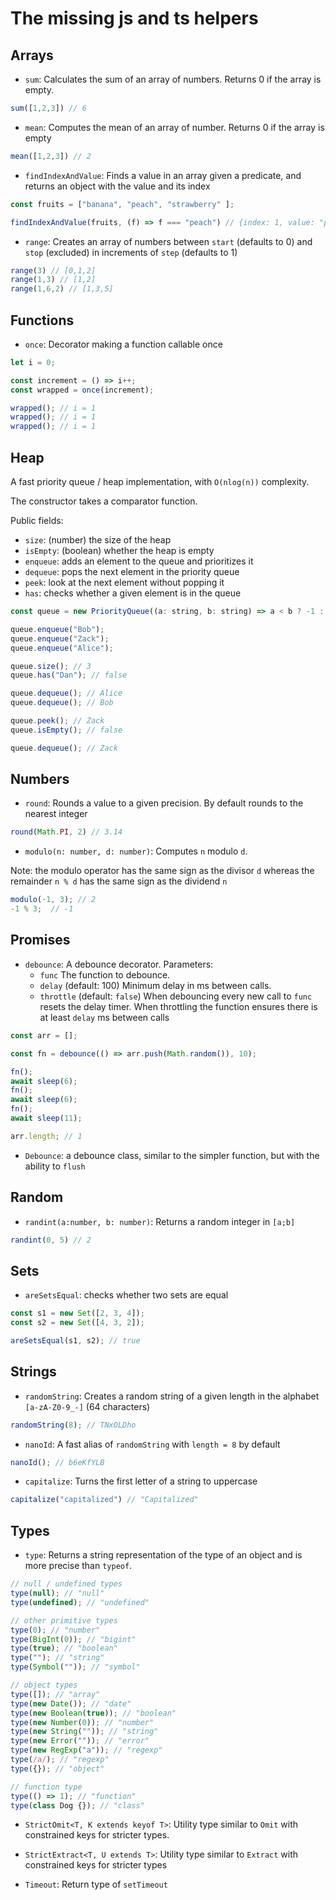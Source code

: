 # The missing js and ts helpers

## Arrays

- `sum`: Calculates the sum of an array of numbers. Returns 0 if the array is empty.

```js
sum([1,2,3]) // 6
```

- `mean`: Computes the mean of an array of number.  Returns 0 if the array is empty

```js
mean([1,2,3]) // 2
```

- `findIndexAndValue`: Finds a value in an array given a predicate, and returns an object with the value and its index

```js
const fruits = ["banana", "peach", "strawberry"	];

findIndexAndValue(fruits, (f) => f === "peach") // {index: 1, value: "peach"}
```

- `range`: Creates an array of numbers between `start` (defaults to 0) and `stop` (excluded) in increments of `step` (defaults to 1)

```js
range(3) // [0,1,2]
range(1,3) // [1,2]
range(1,6,2) // [1,3,5]
```

## Functions

- `once`: Decorator making a function callable once

```js
let i = 0;

const increment = () => i++;
const wrapped = once(increment);

wrapped(); // i = 1
wrapped(); // i = 1
wrapped(); // i = 1
```

## Heap

A fast priority queue / heap implementation, with `O(nlog(n))` complexity.

The constructor takes a comparator function.

Public fields:
- `size`: (number) the size of the heap
- `isEmpty`: (boolean) whether the heap is empty
- `enqueue`: adds an element to the queue and prioritizes it
- `dequeue`: pops the next element in the priority queue
- `peek`: look at the next element without popping it
- `has`: checks whether a given element is in the queue

```js
const queue = new PriorityQueue((a: string, b: string) => a < b ? -1 : a === b ? 0 : 1);

queue.enqueue("Bob");
queue.enqueue("Zack");
queue.enqueue("Alice");

queue.size(); // 3
queue.has("Dan"); // false

queue.dequeue(); // Alice
queue.dequeue(); // Bob

queue.peek(); // Zack
queue.isEmpty(); // false

queue.dequeue(); // Zack
```

## Numbers

- `round`: Rounds a value to a given precision. By default rounds to the nearest integer

```js
round(Math.PI, 2) // 3.14
```

- `modulo(n: number, d: number)`: Computes `n` modulo `d`.

Note: the modulo operator has the same sign as the divisor `d` whereas the remainder `n % d` has
the same sign as the dividend `n`

```js
modulo(-1, 3); // 2
-1 % 3;  // -1
```

## Promises

- `debounce`: A debounce decorator.
  Parameters:
  - `func` The function to debounce.
  - `delay` (default: 100) Minimum delay in ms between calls.
  - `throttle` (default: `false`) When debouncing every new call to `func` resets the delay timer. When throttling the function ensures there is at least `delay` ms between calls

```js
const arr = [];

const fn = debounce(() => arr.push(Math.random()), 10);

fn();
await sleep(6);
fn();
await sleep(6);
fn();
await sleep(11);

arr.length; // 1
```

- `Debounce`: a debounce class, similar to the simpler function, but with the ability to `flush`

## Random

- `randint(a:number, b: number)`: Returns a random integer in `[a;b]`

```js
randint(0, 5) // 2
```

## Sets

- `areSetsEqual`: checks whether two sets are equal

```js
const s1 = new Set([2, 3, 4]);
const s2 = new Set([4, 3, 2]);

areSetsEqual(s1, s2); // true
```

## Strings

- `randomString`: Creates a random string of a given length in the alphabet `[a-zA-Z0-9_-]` (64 characters)

```js
randomString(8); // TNxOLDho
```

- `nanoId`: A fast alias of `randomString` with `length = 8` by default

```js
nanoId(); // b6eKfYLB
```

- `capitalize`: Turns the first letter of a string to uppercase

```js
capitalize("capitalized") // "Capitalized"
```

## Types

- `type`: Returns a string representation of the type of an object and is more precise than `typeof`.

```js
// null / undefined types
type(null); // "null"
type(undefined); // "undefined"

// other primitive types
type(0); // "number"
type(BigInt(0)); // "bigint"
type(true); // "boolean"
type(""); // "string"
type(Symbol("")); // "symbol"

// object types
type([]); // "array"
type(new Date()); // "date"
type(new Boolean(true)); // "boolean"
type(new Number(0)); // "number"
type(new String("")); // "string"
type(new Error("")); // "error"
type(new RegExp("a")); // "regexp"
type(/a/); // "regexp"
type({}); // "object"

// function type
type(() => 1); // "function"
type(class Dog {}); // "class"
```

- `StrictOmit<T, K extends keyof T>`: Utility type similar to `Omit` with constrained keys for stricter types.

- `StrictExtract<T, U extends T>`: Utility type similar to `Extract` with constrained keys for stricter types

- `Timeout`: Return type of `setTimeout`

